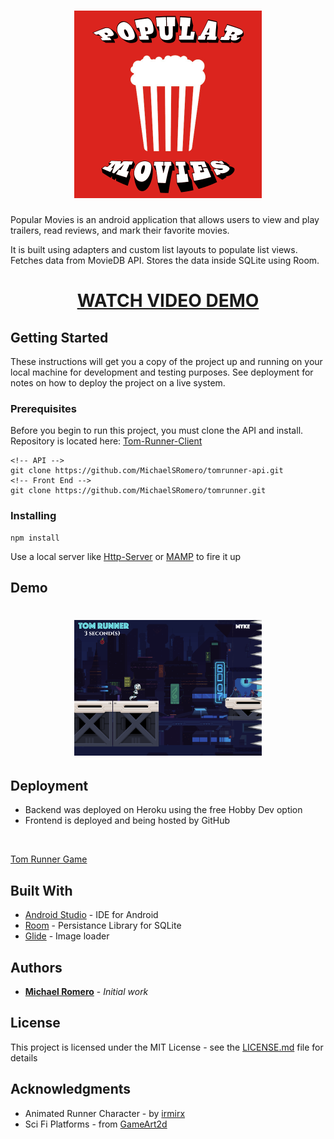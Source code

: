 <h1 align="center">
  <a href="https://youtu.be/B2pVWXEio7k"><img src="https://github.com/MichaelSRomero/Popular-Movies/blob/master/app/src/main/res/drawable/popular-movies.png" alt="Logo" width="300"></a>
  <br>
</h1>

Popular Movies is an android application that allows users to view and play trailers, read reviews, and mark their favorite movies.

It is built using adapters and custom list layouts to populate list views. Fetches data from MovieDB API. Stores the data inside SQLite using Room.

<h1 align="center">
  <a href="https://youtu.be/B2pVWXEio7k">WATCH VIDEO DEMO</a>
</h1>

## Getting Started

These instructions will get you a copy of the project up and running on your local machine for development and testing purposes. See deployment for notes on how to deploy the project on a live system.

### Prerequisites

Before you begin to run this project, you must clone the API and install. Repository is located here:
[Tom-Runner-Client](https://github.com/MichaelSRomero/tomrunner-api)

```
<!-- API -->
git clone https://github.com/MichaelSRomero/tomrunner-api.git
<!-- Front End -->
git clone https://github.com/MichaelSRomero/tomrunner.git
```

### Installing

```
npm install
```

Use a local server like [Http-Server](https://www.npmjs.com/package/http-server)
or
[MAMP](https://www.mamp.info/en/)
to fire it up

## Demo

<h1 align="center">
  <a href="https://michaelsromero.github.io/tomrunner/"><img src="https://github.com/MichaelSRomero/tomrunner/blob/master/assets/tom-runner.png" alt="Tom the Runner" width="300"></a>
  <br>
</h1>

## Deployment

* Backend was deployed on Heroku using the free Hobby Dev option
* Frontend is deployed and being hosted by GitHub
<br>

[Tom Runner Game](https://michaelsromero.github.io/tomrunner/?fbclid=IwAR3Gm1gssi3wR7sh3YDrOdCzjphZ3GOBn41mlVh3ihdcH6FVBBjkBt7HLWc)

## Built With

* [Android Studio](https://developer.android.com/studio/?gclid=Cj0KCQjwz6PnBRCPARIsANOtCw39ZM2hRXpkW3vwLWRTTwKWHUTGdt1TC-LI3FT9M5xAknn3Gm1r9JEaAv4kEALw_wcB) - IDE for Android
* [Room](https://developer.android.com/topic/libraries/architecture/room) - Persistance Library for SQLite
* [Glide](https://github.com/bumptech/glide) - Image loader

## Authors

* [**Michael Romero**](https://github.com/michaelsromero) - *Initial work*

## License

This project is licensed under the MIT License - see the [LICENSE.md](LICENSE.md) file for details

## Acknowledgments

* Animated Runner Character - by [irmirx](https://opengameart.org/users/irmirx)
* Sci Fi Platforms - from [GameArt2d](https://www.gameart2d.com/free-sci-fi-platformer-tileset.html)
